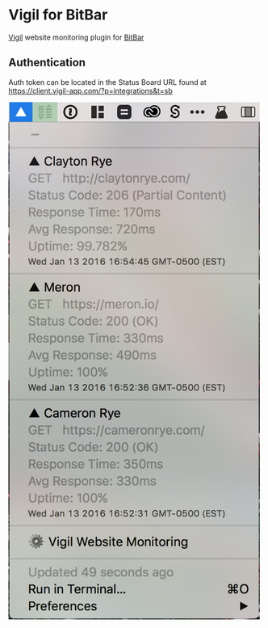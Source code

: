 # Vigil for BitBar
[Vigil](http://www.vigil-app.com) website monitoring plugin for [BitBar](https://github.com/matryer/bitbar)

## Authentication
Auth token can be located in the Status Board URL found at https://client.vigil-app.com/?p=integrations&t=sb

![ScreenShot](/screenshots/latest.png)
